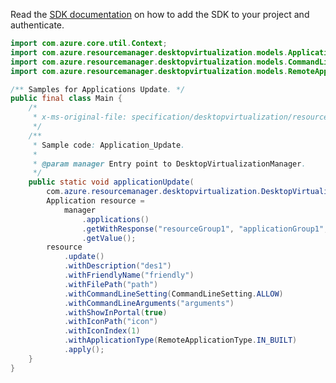 Read the [SDK documentation](https://github.com/Azure/azure-sdk-for-java/blob/azure-resourcemanager-desktopvirtualization_1.0.0-beta.1/sdk/desktopvirtualization/azure-resourcemanager-desktopvirtualization/README.md) on how to add the SDK to your project and authenticate.

```java
import com.azure.core.util.Context;
import com.azure.resourcemanager.desktopvirtualization.models.Application;
import com.azure.resourcemanager.desktopvirtualization.models.CommandLineSetting;
import com.azure.resourcemanager.desktopvirtualization.models.RemoteApplicationType;

/** Samples for Applications Update. */
public final class Main {
    /*
     * x-ms-original-file: specification/desktopvirtualization/resource-manager/Microsoft.DesktopVirtualization/preview/2021-09-03-preview/examples/Application_Update.json
     */
    /**
     * Sample code: Application_Update.
     *
     * @param manager Entry point to DesktopVirtualizationManager.
     */
    public static void applicationUpdate(
        com.azure.resourcemanager.desktopvirtualization.DesktopVirtualizationManager manager) {
        Application resource =
            manager
                .applications()
                .getWithResponse("resourceGroup1", "applicationGroup1", "application1", Context.NONE)
                .getValue();
        resource
            .update()
            .withDescription("des1")
            .withFriendlyName("friendly")
            .withFilePath("path")
            .withCommandLineSetting(CommandLineSetting.ALLOW)
            .withCommandLineArguments("arguments")
            .withShowInPortal(true)
            .withIconPath("icon")
            .withIconIndex(1)
            .withApplicationType(RemoteApplicationType.IN_BUILT)
            .apply();
    }
}
```

